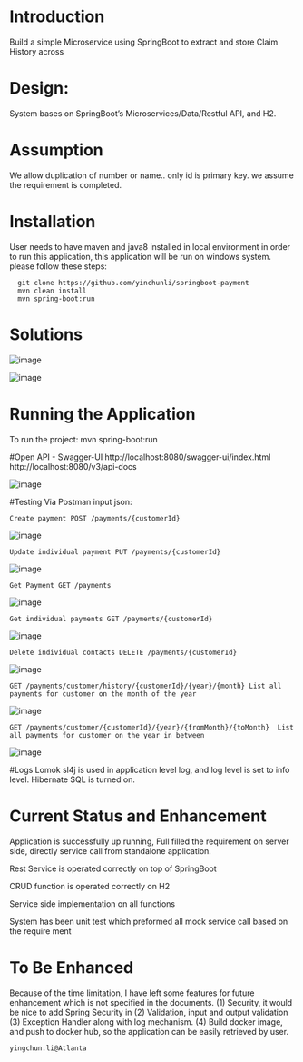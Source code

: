 # Introduction

Build a simple Microservice using SpringBoot to extract and store Claim History across 

# Design:

System bases on SpringBoot’s Microservices/Data/Restful API, and H2.

# Assumption
We allow duplication of number or name.. only id is primary key. we assume the requirement is completed.

# Installation
User needs to have maven and java8 installed in local environment in order to run this application, this application will be run on windows system.
please follow these steps:
 ```
   git clone https://github.com/yinchunli/springboot-payment
   mvn clean install 
   mvn spring-boot:run
``` 
# Solutions

![image](https://user-images.githubusercontent.com/68702751/88400662-a8436900-cd96-11ea-92aa-b50b0c62b190.png)

![image](https://user-images.githubusercontent.com/68702751/88400675-ac6f8680-cd96-11ea-8baa-ef81eeaa56b0.png)

# Running the Application
To run the project:
mvn spring-boot:run

#Open API - Swagger-UI
http://localhost:8080/swagger-ui/index.html
http://localhost:8080/v3/api-docs

![image](https://user-images.githubusercontent.com/68702751/88401159-5fd87b00-cd97-11ea-8bf3-23fc6aa9e8d7.png)

#Testing Via Postman
input json:

	Create payment POST /payments/{customerId}

![image](https://user-images.githubusercontent.com/68702751/88401260-80a0d080-cd97-11ea-9f04-40a955bc52d6.png)
	
	Update individual payment PUT /payments/{customerId}
![image](https://user-images.githubusercontent.com/68702751/88401475-ceb5d400-cd97-11ea-9dc2-19579976441d.png)
	
	Get Payment GET /payments
![image](https://user-images.githubusercontent.com/68702751/88402818-a6c77000-cd99-11ea-817a-a82300d79a12.png)

	Get individual payments GET /payments/{customerId}
![image](https://user-images.githubusercontent.com/68702751/88402743-8992a180-cd99-11ea-9dfd-60f56556877e.png)
	
	Delete individual contacts DELETE /payments/{customerId}
![image](https://user-images.githubusercontent.com/68702751/88402640-68ca4c00-cd99-11ea-9a7e-1cdc064d2267.png)
	
	GET	/payments/customer/history/{customerId}/{year}/{month} List all payments for customer on the month of the year
![image](https://user-images.githubusercontent.com/68702751/88401696-0cb2f800-cd98-11ea-88f1-e3c285d7f9c8.png)
	
	GET	/payments/customer/{customerId}/{year}/{fromMonth}/{toMonth}  List all payments for customer on the year in between
![image](https://user-images.githubusercontent.com/68702751/88401587-ed1bcf80-cd97-11ea-963b-5532e227d1c4.png)

#Logs
Lomok sl4j is used in application level log, and log level is set to info level. Hibernate SQL is turned on. 

# Current Status and Enhancement

Application is successfully up running, Full filled the requirement on server side, directly service call from standalone application.

Rest Service is operated correctly on top of SpringBoot

CRUD function is operated correctly on H2

Service side implementation on all functions

System has been unit test which preformed all mock service call based on the require ment

# To Be Enhanced
Because of the time limitation, I have left some features for future enhancement which is not specified in the documents.
(1) Security, it would be nice to add Spring Security in
(2) Validation, input and output validation
(3) Exception Handler along with log mechanism.
(4) Build docker image, and push to docker hub, so the application can be easily retrieved by user.

```
yingchun.li@Atlanta
```
